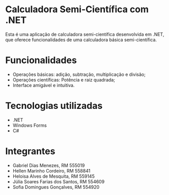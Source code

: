 # Calculadora Semi-Científica com .NET
  Esta é uma aplicação de calculadora semi-científica desenvolvida em .NET, que oferece funcionalidades de uma calculadora básica semi-científica.

# Funcionalidades
  - Operações básicas: adição, subtração, multiplicação e divisão; 
  - Operações científicas: Potência e raiz quadrada; 
  - Interface amigável e intuitiva.

# Tecnologias utilizadas
  - .NET 
  - Windows Forms 
  - C# 

# Integrantes
  - Gabriel Dias Menezes, RM 555019 
  - Hellen Marinho Cordeiro, RM 558841 
  - Heloisa Alves de Mesquita, RM 559145 
  - Júlia Soares Farias dos Santos, RM 554609 
  - Sofia Domingues Gonçalves, RM 554920 

